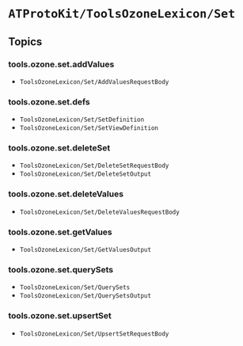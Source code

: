 # ``ATProtoKit/ToolsOzoneLexicon/Set``

## Topics

### tools.ozone.set.addValues

- ``ToolsOzoneLexicon/Set/AddValuesRequestBody``

### tools.ozone.set.defs

- ``ToolsOzoneLexicon/Set/SetDefinition``
- ``ToolsOzoneLexicon/Set/SetViewDefinition``

### tools.ozone.set.deleteSet

- ``ToolsOzoneLexicon/Set/DeleteSetRequestBody``
- ``ToolsOzoneLexicon/Set/DeleteSetOutput``

### tools.ozone.set.deleteValues

- ``ToolsOzoneLexicon/Set/DeleteValuesRequestBody``

### tools.ozone.set.getValues

- ``ToolsOzoneLexicon/Set/GetValuesOutput``

### tools.ozone.set.querySets

- ``ToolsOzoneLexicon/Set/QuerySets``
- ``ToolsOzoneLexicon/Set/QuerySetsOutput``

### tools.ozone.set.upsertSet

- ``ToolsOzoneLexicon/Set/UpsertSetRequestBody``
